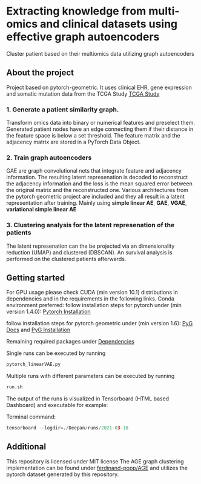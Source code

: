 # Extracting knowledge from multi-omics and clinical datasets using effective graph autoencoders
Cluster patient based on their multiomics data utilizing graph autoencoders

## About the project
Project based on pytorch-geometric. It uses clinical EHR, gene expression and somatic mutation data from the TCGA Study [TCGA Study](https://www.cancer.gov/about-nci/organization/ccg/research/structural-genomics/tcga)
### 1. Generate a patient similarity graph. 
Transform omics data into binary or numerical features and preselect them. 
Generated patient nodes have an edge connecting them if their distance in the feature space is below a set threshold. The feature matrix and the adjacency matrix are stored in a PyTorch Data Object.
### 2. Train graph autoencoders 
GAE are graph convolutional nets that integrate feature and adjacency information. The resulting latent represenation is decoded to reconstruct the adjacency 
information and the loss is the mean squared error between the original matrix and the reconstructed one.
Various architectures from the pytorch geometric project are included and they all result in a latent representation after training. Mainly using **simple linear AE**, **GAE**, **VGAE**, **variational simple linear AE**
### 3. Clustering analysis for the latent represenation of the patients 
The latent represenation can the be projected via an dimensionality reduction (UMAP) and clustered (DBSCAN). An survival analysis is performed on the clustered patients afterwards.

## Getting started
For GPU usage please check CUDA (min version 10.1) distributions in dependencies and in the requirements in the following links.
Conda environment preferred:
follow installation steps for pytorch under (min version 1.4.0): [Pytorch Installation](https://pytorch.org/get-started/locally/)

follow installation steps for pytorch geometric under (min version 1.6): [PyG Docs](https://pytorch-geometric.readthedocs.io/en/latest/notes/installation.html) and [PyG Installation](https://github.com/rusty1s/pytorch_geometric/blob/master/README.md#installation)

Remaining required packages under [Dependencies](/Dependencies)


Single runs can be executed by running
```python
pytorch_linearVAE.py
```

Multiple runs with different parameters can be executed by running 
```python
run.sh 
```

The output of the runs is visualized in Tensorboard (HTML based Dashboard) and executable for example:

Terminal command:
```python
tensorboard --logdir=./Deepan/runs/2021-03-18
```

## Additional
This repository is licensed under MIT license
The AGE graph clustering implementation can be found under [ferdinand-popp/AGE](https://github.com/ferdinand-popp/AGE) and utilizes the pytorch dataset generated by this repository.
